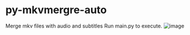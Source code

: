 # py-mkvmergre-auto
Merge mkv files with audio and subtitles
Run main.py to execute.
![image](https://github.com/user-attachments/assets/dd181d0a-8ead-4474-b2be-944b01073abe)
